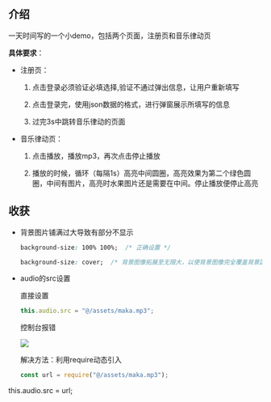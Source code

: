 ## 介绍

一天时间写的一个小demo，包括两个页面，注册页和音乐律动页

**具体要求**：

- 注册页：
  1. 点击登录必须验证必填选择,验证不通过弹出信息，让⽤户重新填写

  2. 点击登录完，使⽤json数据的格式，进⾏弹窗展示所填写的信息

  3. 过完3s中跳转⾳乐律动的⻚⾯

- 音乐律动页：

  1. 点击播放，播放mp3，再次点击停⽌播放

  2. 播放的时候，循环（每隔1s）⾼亮中间圆圈，⾼亮效果为第⼆个绿⾊圆圈，中间有图⽚，⾼亮时⽔果图⽚还是需要在中间。停⽌播放便停⽌⾼亮

## 收获

- 背景图片铺满过大导致有部分不显示

  ```css
  background-size: 100% 100%;  /* 正确设置 */
  
  background-size: cover;  /* 背景图像拓展至无限大，以使背景图像完全覆盖背景区域 */
  ```

- audio的src设置

  直接设置

  ```js
  this.audio.src = "@/assets/maka.mp3";
  ```

  控制台报错

  

  ![](C:\Users\ASUS\Desktop\1.png)

  

  解决方法：利用require动态引入
  
  ```js
  const url = require("@/assets/maka.mp3");
this.audio.src = url;
  ```
  
  